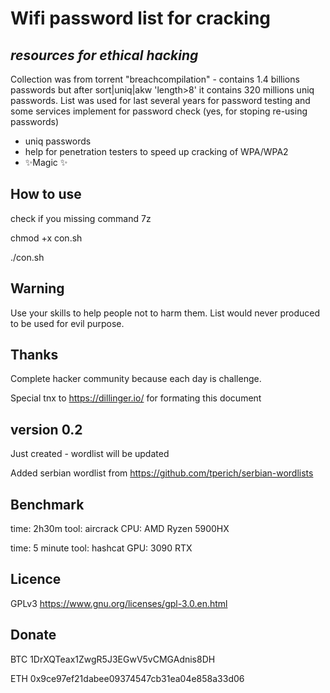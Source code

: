# Wifi password list for cracking
## _resources for ethical hacking_

Collection was from torrent "breachcompilation" - contains 1.4 billions passwords but after sort|uniq|akw 'length>8' it contains 320 millions uniq passwords. List was used for last several years for password testing and some services implement for password check (yes, for stoping re-using passwords) 

- uniq passwords
- help for penetration testers to speed up cracking of WPA/WPA2
- ✨Magic ✨

## How to use
check if you missing command 7z 

chmod +x con.sh

./con.sh


## Warning

Use your skills to help people not to harm them. List would never produced to be used for evil purpose.

## Thanks 
Complete hacker community because each day is challenge. 

Special tnx to https://dillinger.io/ for formating this document

## version 0.2
Just created - wordlist will be updated

Added serbian wordlist from https://github.com/tperich/serbian-wordlists

## Benchmark

time: 2h30m 
tool: aircrack 
CPU: AMD Ryzen 5900HX

time: 5 minute 
tool: hashcat 
GPU: 3090 RTX

## Licence
GPLv3 https://www.gnu.org/licenses/gpl-3.0.en.html

## Donate 
BTC 1DrXQTeax1ZwgR5J3EGwV5vCMGAdnis8DH

ETH 0x9ce97ef21dabee09374547cb31ea04e858a33d06
